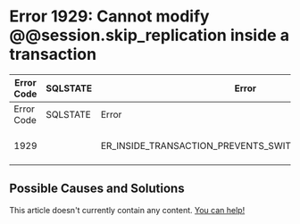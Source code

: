
# Error 1929: Cannot modify @@session.skip_replication inside a transaction


| Error Code | SQLSTATE | Error | Description |
| --- | --- | --- | --- |
| Error Code | SQLSTATE | Error | Description |
| 1929 |  | ER_INSIDE_TRANSACTION_PREVENTS_SWITCH_SKIP_REPLICATION | Cannot modify @@session.skip_replication inside a transaction |




## Possible Causes and Solutions


This article doesn't currently contain any content. [You can help!](/kb/en/writing-and-editing-knowledge-base-articles/)

